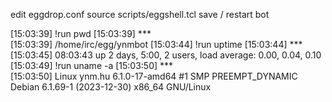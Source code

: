 edit eggdrop.conf
source scripts/eggshell.tcl
save / restart bot

[15:03:39] <Markus> !run pwd
[15:03:39] ***  
[15:03:39] <YnM-BoT> /home/irc/egg/ynmbot
[15:03:44] <Markus> !run uptime
[15:03:44] ***  
[15:03:45] <YnM-BoT> 08:03:43 up 2 days, 5:00, 2 users, load average: 0.00, 0.04, 0.10
[15:03:49] <Markus> !run uname -a
[15:03:50] ***  
[15:03:50] <YnM-BoT> Linux ynm.hu 6.1.0-17-amd64 #1 SMP PREEMPT_DYNAMIC Debian 6.1.69-1 (2023-12-30) x86_64 GNU/Linux
